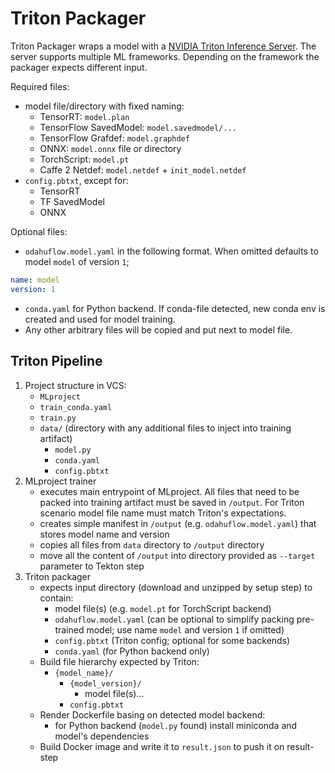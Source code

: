 # Triton Packager

Triton Packager wraps a model with a [NVIDIA Triton Inference Server](https://github.com/triton-inference-server/server).
The server supports multiple ML frameworks. Depending on the framework the packager expects different input.

Required files:
- model file/directory with fixed naming:
  - TensorRT: `model.plan`
  - TensorFlow SavedModel: `model.savedmodel/...`
  - TensorFlow Grafdef: `model.graphdef` 
  - ONNX: `model.onnx` file or directory
  - TorchScript: `model.pt`
  - Caffe 2 Netdef: `model.netdef` + `init_model.netdef`
- `config.pbtxt`, except for:
  - TensorRT
  - TF SavedModel
  - ONNX

Optional files:
- `odahuflow.model.yaml` in the following format. When omitted defaults to model `model` of version `1`;
```yaml
name: model
version: 1
```
- `conda.yaml` for Python backend. If conda-file detected, new conda env is created and used for model training.
- Any other arbitrary files will be copied and put next to model file.

## Triton Pipeline

1. Project structure in VCS:
    - `MLproject`
    - `train_conda.yaml`
    - `train.py`
    - `data/` (directory with any additional files to inject into training artifact)
        - `model.py`
        - `conda.yaml`
        - `config.pbtxt`
1. MLproject trainer 
    - executes main entrypoint of MLproject. All files that need to be packed into 
    training artifact must be saved in `/output`. For Triton scenario model file name must
    match Triton's expectations.
    - creates simple manifest in `/output` (e.g. `odahuflow.model.yaml`) that stores model name and version
    - copies all files from `data` directory to `/output` directory
    - move all the content of `/output` into directory provided as `--target` parameter to Tekton step 
1. Triton packager
    - expects input directory (download and unzipped by setup step) to contain:
        - model file(s) (e.g. `model.pt` for TorchScript backend)
        - `odahuflow.model.yaml` (can be optional to simplify packing pre-trained model;
        use name `model` and version `1` if omitted)
        - `config.pbtxt` (Triton config; optional for some backends)
        - `conda.yaml` (for Python backend only)
    - Build file hierarchy expected by Triton:
        - `{model_name}/`
            - `{model_version}/`
                - model file(s)...
            - `config.pbtxt`
    - Render Dockerfile basing on detected model backend:
        - for Python backend (`model.py` found) install miniconda and model's dependencies
    - Build Docker image and write it to `result.json` to push it on result-step
